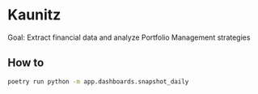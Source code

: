 # Kaunitz

Goal: Extract financial data and analyze Portfolio Management strategies


## How to

```bash
poetry run python -m app.dashboards.snapshot_daily
```
